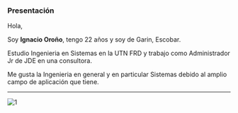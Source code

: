 ###  Presentación 

Hola,

Soy **Ignacio Oroño**, tengo 22 años y soy de Garin, Escobar.

Estudio Ingenieria en Sistemas en la UTN FRD y trabajo como Administrador Jr de JDE en una consultora.

Me gusta la Ingenieria en general y en particular Sistemas debido al amplio campo de aplicación que tiene.

---

![1](https://github.com/user-attachments/assets/ee703dd2-ba77-499d-a4cc-0a08aa423365)
